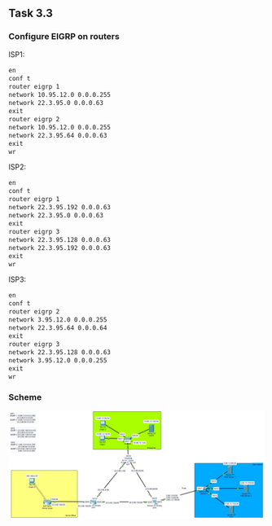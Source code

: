 ## Task 3.3

### Configure EIGRP on routers
ISP1:
```commandline
en
conf t
router eigrp 1
network 10.95.12.0 0.0.0.255
network 22.3.95.0 0.0.0.63
exit
router eigrp 2 
network 10.95.12.0 0.0.0.255
network 22.3.95.64 0.0.0.63
exit
wr
```
ISP2:
```commandline
en
conf t
router eigrp 1
network 22.3.95.192 0.0.0.63
network 22.3.95.0 0.0.0.63
exit
router eigrp 3 
network 22.3.95.128 0.0.0.63
network 22.3.95.192 0.0.0.63
exit
wr
```
ISP3:
```commandline
en
conf t
router eigrp 2
network 3.95.12.0 0.0.0.255
network 22.3.95.64 0.0.0.64
exit
router eigrp 3 
network 22.3.95.128 0.0.0.63
network 3.95.12.0 0.0.0.255
exit
wr
```

### Scheme
![3.3](https://github.com/udorosh/DevOps_online_Lviv_2021Q4/blob/master/m3/task3.3/screenshots/3.3.jpg)
